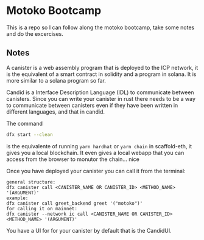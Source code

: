 # Motoko Bootcamp

This is a repo so I can follow along the motoko bootcamp, take some notes and do the excercises.

## Notes

A canister is a web assembly program that is deployed to the ICP network, it is the equivalent of a smart contract in solidity and a program in solana. It is more similar to a solana program so far.

Candid is a Interface Description Language (IDL) to communicate between canisters. Since you can write your canister in rust there needs to be a way to communicate between canisters even if they have been written in different languages, and that in candid.

The command

```bash
dfx start --clean
```

is the equivalente of running `yarn hardhat` or `yarn chain` in scaffold-eth, it gives you a local blockchain. It even gives a local webapp that you can access from the browser to monutor the chain... nice

Once you have deployed your canister you can call it from the terminal:

```
general structure:
dfx canister call <CANISTER_NAME OR CANISTER_ID> <METHOD_NAME> '(ARGUMENT)'
example:
dfx canister call greet_backend greet '("motoko")'
for calling it on mainnet:
dfx canister --network ic call <CANISTER_NAME OR CANISTER_ID> <METHOD_NAME> '(ARGUMENT)'
```

You have a UI for for your canister by default that is the CandidUI.
